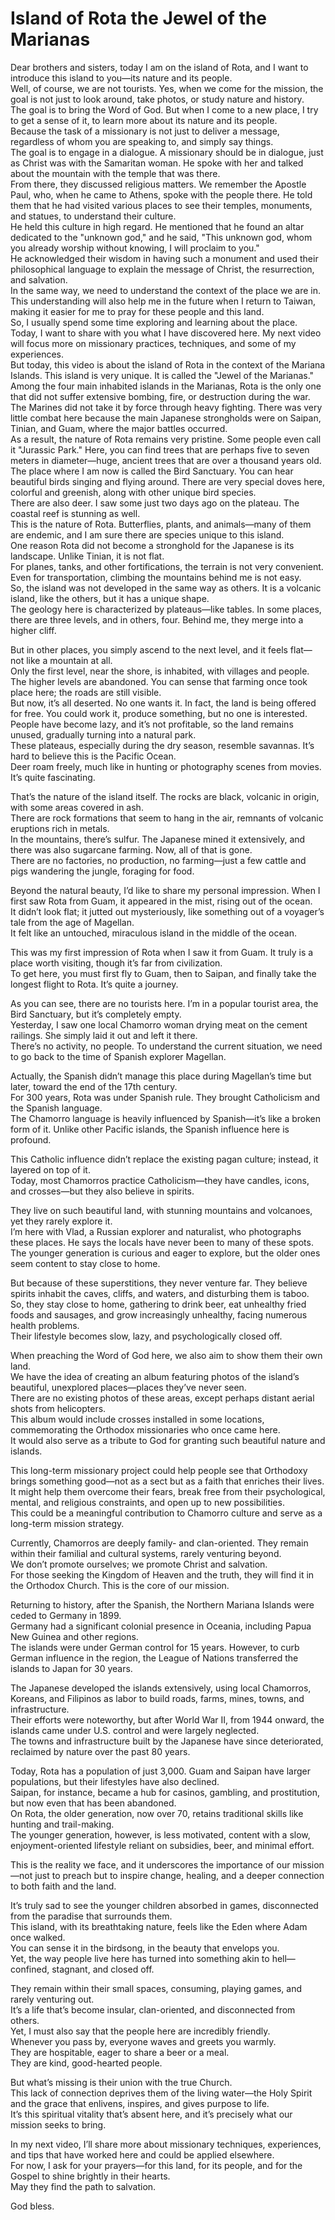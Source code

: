 # Island of Rota the Jewel of the Marianas

Dear brothers and sisters, today I am on the island of Rota, and I want to introduce this island to you—its nature and its people.  
Well, of course, we are not tourists. Yes, when we come for the mission, the goal is not just to look around, take photos, or study nature and history.  
The goal is to bring the Word of God. But when I come to a new place, I try to get a sense of it, to learn more about its nature and its people.  
Because the task of a missionary is not just to deliver a message, regardless of whom you are speaking to, and simply say things.  
The goal is to engage in a dialogue. A missionary should be in dialogue, just as Christ was with the Samaritan woman. He spoke with her and talked about the mountain with the temple that was there.  
From there, they discussed religious matters. We remember the Apostle Paul, who, when he came to Athens, spoke with the people there. He told them that he had visited various places to see their temples, monuments, and statues, to understand their culture.  
He held this culture in high regard. He mentioned that he found an altar dedicated to the "unknown god," and he said, "This unknown god, whom you already worship without knowing, I will proclaim to you."  
He acknowledged their wisdom in having such a monument and used their philosophical language to explain the message of Christ, the resurrection, and salvation.  
In the same way, we need to understand the context of the place we are in. This understanding will also help me in the future when I return to Taiwan, making it easier for me to pray for these people and this land.  
So, I usually spend some time exploring and learning about the place. Today, I want to share with you what I have discovered here. My next video will focus more on missionary practices, techniques, and some of my experiences.  
But today, this video is about the island of Rota in the context of the Mariana Islands. This island is very unique. It is called the "Jewel of the Marianas."  
Among the four main inhabited islands in the Marianas, Rota is the only one that did not suffer extensive bombing, fire, or destruction during the war.  
The Marines did not take it by force through heavy fighting. There was very little combat here because the main Japanese strongholds were on Saipan, Tinian, and Guam, where the major battles occurred.  
As a result, the nature of Rota remains very pristine. Some people even call it "Jurassic Park." Here, you can find trees that are perhaps five to seven meters in diameter—huge, ancient trees that are over a thousand years old.  
The place where I am now is called the Bird Sanctuary. You can hear beautiful birds singing and flying around. There are very special doves here, colorful and greenish, along with other unique bird species.  
There are also deer. I saw some just two days ago on the plateau. The coastal reef is stunning as well.  
This is the nature of Rota. Butterflies, plants, and animals—many of them are endemic, and I am sure there are species unique to this island.  
One reason Rota did not become a stronghold for the Japanese is its landscape. Unlike Tinian, it is not flat.  
For planes, tanks, and other fortifications, the terrain is not very convenient. Even for transportation, climbing the mountains behind me is not easy.  
So, the island was not developed in the same way as others. It is a volcanic island, like the others, but it has a unique shape.  
The geology here is characterized by plateaus—like tables. In some places, there are three levels, and in others, four. Behind me, they merge into a higher cliff.

But in other places, you simply ascend to the next level, and it feels flat—not like a mountain at all.  
Only the first level, near the shore, is inhabited, with villages and people. The higher levels are abandoned. You can sense that farming once took place here; the roads are still visible.  
But now, it’s all deserted. No one wants it. In fact, the land is being offered for free. You could work it, produce something, but no one is interested.  
People have become lazy, and it’s not profitable, so the land remains unused, gradually turning into a natural park.  
These plateaus, especially during the dry season, resemble savannas. It’s hard to believe this is the Pacific Ocean.  
Deer roam freely, much like in hunting or photography scenes from movies. It’s quite fascinating.  

That’s the nature of the island itself. The rocks are black, volcanic in origin, with some areas covered in ash.  
There are rock formations that seem to hang in the air, remnants of volcanic eruptions rich in metals.  
In the mountains, there’s sulfur. The Japanese mined it extensively, and there was also sugarcane farming. Now, all of that is gone.  
There are no factories, no production, no farming—just a few cattle and pigs wandering the jungle, foraging for food.  

Beyond the natural beauty, I’d like to share my personal impression. When I first saw Rota from Guam, it appeared in the mist, rising out of the ocean.  
It didn’t look flat; it jutted out mysteriously, like something out of a voyager’s tale from the age of Magellan.  
It felt like an untouched, miraculous island in the middle of the ocean.  

This was my first impression of Rota when I saw it from Guam. It truly is a place worth visiting, though it’s far from civilization.  
To get here, you must first fly to Guam, then to Saipan, and finally take the longest flight to Rota. It’s quite a journey.  

As you can see, there are no tourists here. I’m in a popular tourist area, the Bird Sanctuary, but it’s completely empty.  
Yesterday, I saw one local Chamorro woman drying meat on the cement railings. She simply laid it out and left it there.  
There’s no activity, no people. To understand the current situation, we need to go back to the time of Spanish explorer Magellan.  

Actually, the Spanish didn’t manage this place during Magellan’s time but later, toward the end of the 17th century.  
For 300 years, Rota was under Spanish rule. They brought Catholicism and the Spanish language.  
The Chamorro language is heavily influenced by Spanish—it’s like a broken form of it. Unlike other Pacific islands, the Spanish influence here is profound.  

This Catholic influence didn’t replace the existing pagan culture; instead, it layered on top of it.  
Today, most Chamorros practice Catholicism—they have candles, icons, and crosses—but they also believe in spirits.  

They live on such beautiful land, with stunning mountains and volcanoes, yet they rarely explore it.  
I’m here with Vlad, a Russian explorer and naturalist, who photographs these places. He says the locals have never been to many of these spots.  
The younger generation is curious and eager to explore, but the older ones seem content to stay close to home.

But because of these superstitions, they never venture far. They believe spirits inhabit the caves, cliffs, and waters, and disturbing them is taboo.  
So, they stay close to home, gathering to drink beer, eat unhealthy fried foods and sausages, and grow increasingly unhealthy, facing numerous health problems.  
Their lifestyle becomes slow, lazy, and psychologically closed off.  

When preaching the Word of God here, we also aim to show them their own land.  
We have the idea of creating an album featuring photos of the island’s beautiful, unexplored places—places they’ve never seen.  
There are no existing photos of these areas, except perhaps distant aerial shots from helicopters.  
This album would include crosses installed in some locations, commemorating the Orthodox missionaries who once came here.  
It would also serve as a tribute to God for granting such beautiful nature and islands.  

This long-term missionary project could help people see that Orthodoxy brings something good—not as a sect but as a faith that enriches their lives.  
It might help them overcome their fears, break free from their psychological, mental, and religious constraints, and open up to new possibilities.  
This could be a meaningful contribution to Chamorro culture and serve as a long-term mission strategy.  

Currently, Chamorros are deeply family- and clan-oriented. They remain within their familial and cultural systems, rarely venturing beyond.  
We don’t promote ourselves; we promote Christ and salvation.  
For those seeking the Kingdom of Heaven and the truth, they will find it in the Orthodox Church. This is the core of our mission.  

Returning to history, after the Spanish, the Northern Mariana Islands were ceded to Germany in 1899.  
Germany had a significant colonial presence in Oceania, including Papua New Guinea and other regions.  
The islands were under German control for 15 years. However, to curb German influence in the region, the League of Nations transferred the islands to Japan for 30 years.  

The Japanese developed the islands extensively, using local Chamorros, Koreans, and Filipinos as labor to build roads, farms, mines, towns, and infrastructure.  
Their efforts were noteworthy, but after World War II, from 1944 onward, the islands came under U.S. control and were largely neglected.  
The towns and infrastructure built by the Japanese have since deteriorated, reclaimed by nature over the past 80 years.  

Today, Rota has a population of just 3,000. Guam and Saipan have larger populations, but their lifestyles have also declined.  
Saipan, for instance, became a hub for casinos, gambling, and prostitution, but now even that has been abandoned.  
On Rota, the older generation, now over 70, retains traditional skills like hunting and trail-making.  
The younger generation, however, is less motivated, content with a slow, enjoyment-oriented lifestyle reliant on subsidies, beer, and minimal effort.  

This is the reality we face, and it underscores the importance of our mission—not just to preach but to inspire change, healing, and a deeper connection to both faith and the land.

It’s truly sad to see the younger children absorbed in games, disconnected from the paradise that surrounds them.  
This island, with its breathtaking nature, feels like the Eden where Adam once walked.  
You can sense it in the birdsong, in the beauty that envelops you.  
Yet, the way people live here has turned into something akin to hell—confined, stagnant, and closed off.  

They remain within their small spaces, consuming, playing games, and rarely venturing out.  
It’s a life that’s become insular, clan-oriented, and disconnected from others.  
Yet, I must also say that the people here are incredibly friendly.  
Whenever you pass by, everyone waves and greets you warmly.  
They are hospitable, eager to share a beer or a meal.  
They are kind, good-hearted people.  

But what’s missing is their union with the true Church.  
This lack of connection deprives them of the living water—the Holy Spirit and the grace that enlivens, inspires, and gives purpose to life.  
It’s this spiritual vitality that’s absent here, and it’s precisely what our mission seeks to bring.  

In my next video, I’ll share more about missionary techniques, experiences, and tips that have worked here and could be applied elsewhere.  
For now, I ask for your prayers—for this land, for its people, and for the Gospel to shine brightly in their hearts.  
May they find the path to salvation.  

God bless.

